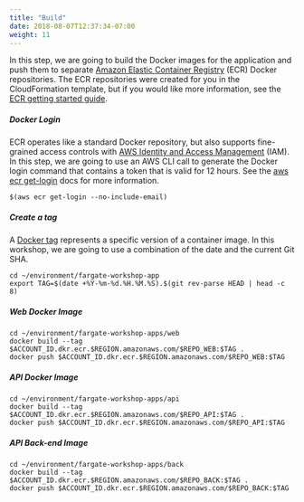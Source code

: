 ```yaml
---
title: "Build"
date: 2018-08-07T12:37:34-07:00
weight: 11
---
```


In this step, we are going to build the Docker images for the application and push them to separate [Amazon Elastic Container Registry](https://aws.amazon.com/ecr/) (ECR) Docker repositories. The ECR repositories were created for you in the CloudFormation template, but if you would like more information, see the [ECR getting started guide](https://docs.aws.amazon.com/AmazonECR/latest/userguide/ECR_GetStarted.html).

##### Docker Login

ECR operates like a standard Docker repository, but also supports fine-grained access controls with [AWS Identity and Access Management](https://aws.amazon.com/iam/) (IAM). In this step, we are going to use an AWS CLI call to generate the Docker login command that contains a token that is valid for 12 hours. See the [aws ecr get-login](https://docs.aws.amazon.com/cli/latest/reference/ecr/get-login.html) docs for more information.

```
$(aws ecr get-login --no-include-email)
```

##### Create a tag

A [Docker tag](https://docs.docker.com/engine/reference/commandline/tag/) represents a specific version of a container image. In this
workshop, we are going to use a combination of the date and the current Git SHA.

```
cd ~/environment/fargate-workshop-app
export TAG=$(date +%Y-%m-%d.%H.%M.%S).$(git rev-parse HEAD | head -c 8)
```

##### Web Docker Image

```
cd ~/environment/fargate-workshop-apps/web
docker build --tag $ACCOUNT_ID.dkr.ecr.$REGION.amazonaws.com/$REPO_WEB:$TAG .
docker push $ACCOUNT_ID.dkr.ecr.$REGION.amazonaws.com/$REPO_WEB:$TAG
```

##### API Docker Image

```
cd ~/environment/fargate-workshop-apps/api
docker build --tag $ACCOUNT_ID.dkr.ecr.$REGION.amazonaws.com/$REPO_API:$TAG .
docker push $ACCOUNT_ID.dkr.ecr.$REGION.amazonaws.com/$REPO_API:$TAG
```

##### API Back-end Image

```
cd ~/environment/fargate-workshop-apps/back
docker build --tag $ACCOUNT_ID.dkr.ecr.$REGION.amazonaws.com/$REPO_BACK:$TAG .
docker push $ACCOUNT_ID.dkr.ecr.$REGION.amazonaws.com/$REPO_BACK:$TAG
```

